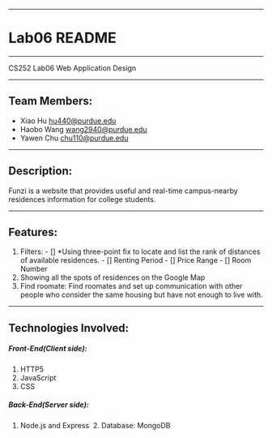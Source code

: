 --------------
# Lab06 README
--------------
  CS252 Lab06 Web Application Design

-------------
Team Members:
-------------

  - Xiao Hu	hu440@purdue.edu
  - Haobo Wang	wang2940@purdue.edu
  - Yawen Chu   chu110@purdue.edu

------------
Description:
------------
  Funzi is a website that provides useful and real-time campus-nearby residences information for college students. 
  
---------
Features:
---------
  1. Filters:
    - [] *Using three-point fix to locate and list the rank of distances of available residences.
    - [] Renting Period
    - [] Price Range
    - [] Room Number
  2. Showing all the spots of residences on the Google Map
  3. Find roomate: Find roomates and set up communication with other people who consider the same housing but have not enough to live with.
    
----------------------
Technologies Involved:
----------------------
  ##### Front-End(Client side):
  1. HTTP5
  2. JavaScript
  3. CSS
  ##### Back-End(Server side):
  1. Node.js and Express
  2. Database: MongoDB

